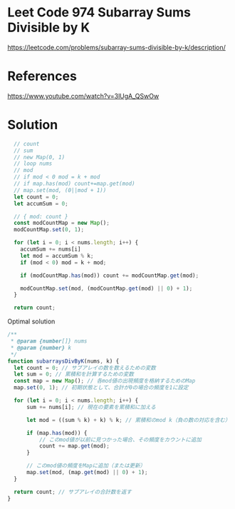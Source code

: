 # Leet Code 974 Subarray Sums Divisible by K

https://leetcode.com/problems/subarray-sums-divisible-by-k/description/

# References
https://www.youtube.com/watch?v=3lUgA_QSwOw
# Solution

```javascript
  // count
  // sum
  // new Map(0, 1)
  // loop nums
  // mod
  // if mod < 0 mod = k + mod
  // if map.has(mod) count+=map.get(mod)
  // map.set(mod, (0||mod + 1))
  let count = 0;
  let accumSum = 0;

  // { mod: count }
  const modCountMap = new Map();
  modCountMap.set(0, 1);

  for (let i = 0; i < nums.length; i++) {
    accumSum += nums[i]
    let mod = accumSum % k;
    if (mod < 0) mod = k + mod;

    if (modCountMap.has(mod)) count += modCountMap.get(mod);

    modCountMap.set(mod, (modCountMap.get(mod) || 0) + 1);
  }

  return count;

```

Optimal solution
```javascript
/**
 * @param {number[]} nums
 * @param {number} k
 */
function subarraysDivByK(nums, k) {
  let count = 0; // サブアレイの数を数えるための変数
  let sum = 0; // 累積和を計算するための変数
  const map = new Map(); // 各mod値の出現頻度を格納するためのMap
  map.set(0, 1); // 初期状態として、合計が0の場合の頻度を1に設定

  for (let i = 0; i < nums.length; i++) {
      sum += nums[i]; // 現在の要素を累積和に加える

      let mod = ((sum % k) + k) % k; // 累積和のmod k（負の数の対応を含む）

      if (map.has(mod)) {
          // このmod値が以前に見つかった場合、その頻度をカウントに追加
          count += map.get(mod);
      }

      // このmod値の頻度をMapに追加（または更新）
      map.set(mod, (map.get(mod) || 0) + 1);
  }

  return count; // サブアレイの合計数を返す
}

```

